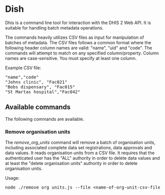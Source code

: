 # Dish

Dhis is a command line tool for interaction with the DHIS 2 Web API. It is suitable for handling batch metadata operations.

The commands heavily utilizes CSV files as input for manipulation of batches of metadata. The CSV files follows a common format where the following header column names are valid: "name", "uid" and "code". The commands will attempt to match on any specified column/property. Column names are case-sensitive. You must specify at least one column.

Example CSV file:

<pre>
"name","code"
"Johns clinic", "Fac021"
"Bobs dispensary", "Fac015"
"St Martas hospital","Fac042"
</pre>

## Available commands

The following commands are available.

### Remove organisation units

The *remove_org_units* command will remove a batch of organisation units, including associated complete data set registrations, data approvals and data values. It reads organisation units from a CSV file. It requires that the authenticated user has the "ALL" authority in order to delete data values and at least the "delete organisation units" authority in order to delete organisation units.

Usage:

<pre>node ./remove_org_units.js --file &lt;name-of-org-unit-csv-file&gt;</pre>
